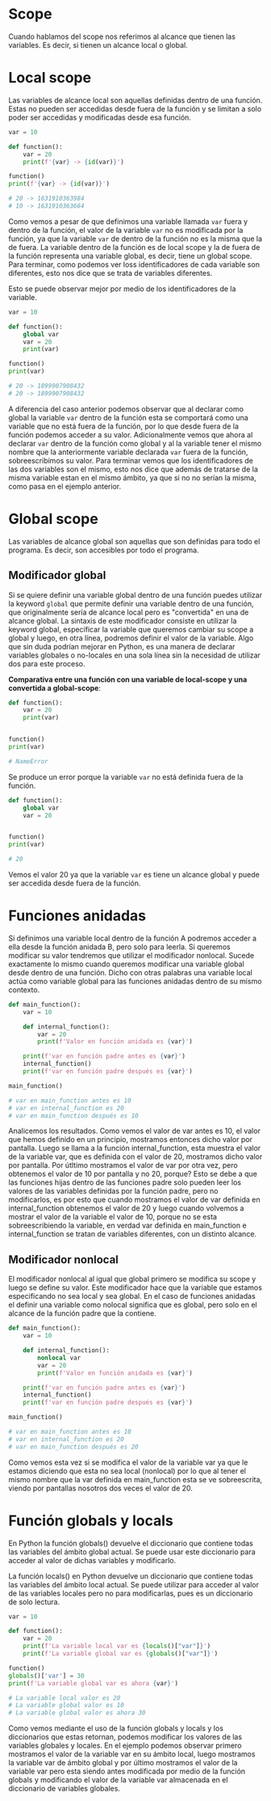 # Scope

Cuando hablamos del scope nos referimos al alcance que tienen las variables. Es decir, si tienen un alcance local o global.

# Local scope

Las variables de alcance local son aquellas definidas dentro de una función. Estas no pueden ser accedidas desde fuera de la función y se limitan a solo poder ser accedidas y modificadas desde esa función.


```python
var = 10

def function():
    var = 20
    print(f'{var} -> {id(var)}')

function()
print(f'{var} -> {id(var)}')

# 20 -> 1631910363984
# 10 -> 1631910363664
```
Como vemos a pesar de que definimos una variable llamada `var` fuera y dentro de la función, el valor de la variable `var` no es modificada por la función, ya que la variable `var` de dentro de la función no es la misma que la de fuera. La variable dentro de la función es de local scope y la de fuera de la función representa una variable global, es decir, tiene un global scope. Para terminar, como podemos ver loss identificadores de cada variable son diferentes, esto nos dice que se trata de variables diferentes.

Esto se puede observar mejor por medio de los identificadores de la variable.
```python
var = 10

def function():
    global var
    var = 20
    print(var)

function()
print(var)

# 20 -> 1899907908432
# 20 -> 1899907908432
```
A diferencia del caso anterior podemos observar que al declarar como global la variable `var` dentro de la función esta se comportará como una variable que no está fuera de la función, por lo que desde fuera de la función podemos acceder a su valor. Adicionalmente vemos que ahora al declarar `var` dentro de la función como global y al la variable tener el mismo nombre que la anteriormente variable declarada `var` fuera de la función, sobreescribimos su valor. Para terminar vemos que los identificadores de las dos variables son el mismo, esto nos dice que además de tratarse de la misma variable estan en el mismo ámbito, ya que si no no serían la misma, como pasa en el ejemplo anterior.

# Global scope

Las variables de alcance global son aquellas que son definidas para todo el programa. Es decir, son accesibles por todo el programa.

## Modificador global

Si se quiere definir una variable global dentro de una función puedes utilizar la keyword `global` que permite definir una variable dentro de una función, que originalmente sería de alcance local pero es "convertida" en una de alcance global. La sintaxis de este modificador consiste en utilizar la keyword global, especificar la variable que queremos cambiar su scope a global y luego, en otra línea, podremos definir el valor de la variable. Algo que sin duda podrían mejorar en Python, es una manera de declarar variables globales o no-locales en una sola línea sin la necesidad de utilizar dos para este proceso.

**Comparativa entre una función con una variable de local-scope y una convertida a global-scope**:
```python
def function():
    var = 20
    print(var)


function()
print(var)

# NameError
```
Se produce un error porque la variable `var` no está definida fuera de la función.

```python
def function():
    global var
    var = 20


function()
print(var)

# 20
```
Vemos el valor 20 ya que la variable `var` es tiene un alcance global y puede ser accedida desde fuera de la función.


# Funciones anidadas

Si definimos una variable local dentro de la función A podremos acceder a ella desde la función anidada B, pero solo para leerla. Si queremos modificar su valor tendremos que utilizar el modificador nonlocal. Sucede exactamente lo mismo cuando queremos modificar una variable global desde dentro de una función. Dicho con otras palabras una variable local actúa como variable global para las funciones anidadas dentro de su mismo contexto.

```python
def main_function():
	var = 10

	def internal_function():
		var = 20
		print(f'Valor en función anidada es {var}')

	print(f'var en función padre antes es {var}')
	internal_function()
	print(f'var en función padre después es {var}')

main_function()

# var en main_function antes es 10
# var en internal_function es 20
# var en main_function después es 10
```
Analicemos los resultados. Como vemos el valor de var antes es 10, el valor que hemos definido en un principio, mostramos entonces dicho valor por pantalla. Luego se llama a la función internal_function, esta muestra el valor de la variable var, que es definida con el valor de 20, mostramos dicho valor por pantalla. Por útltimo mostramos el valor de var por otra vez, pero obtenemos el valor de 10 por pantalla y no 20, porque? Esto se debe a que las funciones hijas dentro de las funciones padre solo pueden leer los valores de las variables definidas por la función padre, pero no modificarlos, es por esto que cuando mostramos el valor de var definida en internal_function obtenemos el valor de 20 y luego cuando volvemos a mostrar el valor de la variable el valor de 10, porque no se esta sobreescribiendo la variable, en verdad var definida en main_function e internal_function se tratan de variables diferentes, con un distinto alcance.

## Modificador nonlocal

El modificador nonlocal al igual que global primero se modifica su scope y luego se define su valor. Este modificador hace que la variable que estamos especificando no sea local y sea global. En el caso de funciones anidadas el definir una variable como nolocal significa que es global, pero solo en el alcance de la función padre que la contiene.

```python
def main_function():
	var = 10

	def internal_function():
		nonlocal var
        var = 20
		print(f'Valor en función anidada es {var}')

	print(f'var en función padre antes es {var}')
	internal_function()
	print(f'var en función padre después es {var}')

main_function()

# var en main_function antes es 10
# var en internal_function es 20
# var en main_function después es 20
```
Como vemos esta vez si se modifica el valor de la variable var ya que le estamos diciendo que esta no sea local (nonlocal) por lo que al tener el mismo nombre que la var definida en main_function esta se ve sobreescrita, viendo por pantallas nosotros dos veces el valor de 20.

# Función globals y locals

En Python la función globals() devuelve el diccionario que contiene todas las variables del ámbito global actual. Se puede usar este diccionario para acceder al valor de dichas variables y modificarlo.

La función locals() en Python devuelve un diccionario que contiene todas las variables del ámbito local actual. Se puede utilizar para acceder al valor de las variables locales pero no para modificarlas, pues es un diccionario de solo lectura.

```python
var = 10

def function():
	var = 20
	print(f'La variable local var es {locals()["var"]}')
	print(f'La variable global var es {globals()["var"]}')

function()
globals()['var'] = 30
print(f'La variable global var es ahora {var}')

# La variable local valor es 20
# La variable global valor es 10
# La variable global valor es ahora 30
```
Como vemos mediante el uso de la función globals y locals y los diccionarios que estas retornan, podemos modificar los valores de las variables globales y locales. En el ejemplo podemos observar primero mostramos el valor de la variable var en su ámbito local, luego mostramos la variable var de ámbito global y por último mostramos el valor de la variable var pero esta siendo antes modificada por medio de la función globals y modificando el valor de la variable var almacenada en el diccionario de variables globales.

